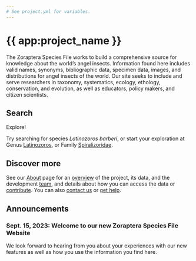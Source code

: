 ```yaml
---
# See project.yml for variables.
---
```


# {{ app:project_name }}
The Zoraptera Species File works to build a comprehensive source for knowledge about the world’s angel insects. Information found here includes valid names, synonyms, bibliographic data, specimen data, images, and distributions for angel insects of the world. Our site seeks to include and serve researchers in taxonomy, systematics, ecology, ethology, conservation, and evolution, as well as educators, policy makers, and citizen scientists.

## Search

<autocomplete-otu class="w-80 place-content-center" placeholder="Search by taxon name"/>

Explore!

Try searching for species _Latinozoros barberi_, or start your exploration at Genus [Latinozoros]({{app:project_url}}/otu/924522/overview),  or Family [Spiralizoridae]({{app:project_url}}/otu/924520/overview).

## Discover more
See our [About](about) page for an [overview](about#overview) of the project, its data, and the development [team](about#team), and details about how you can access the data or [contribute](about#contribute-or-get-help). You can also [contact us](about#contribute-or-get-help) or [get help](about#contribute-or-get-help). 

## Announcements

### Sept. 15, 2023: Welcome to our new Zoraptera Species File Website
<p>We look forward to hearing from you about your experiences with our new features as well as how you use the information you find here.</p>

